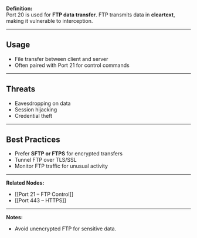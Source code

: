 **Definition:**  
Port 20 is used for **FTP data transfer**. FTP transmits data in **cleartext**, making it vulnerable to interception.

---

## **Usage**  
- File transfer between client and server  
- Often paired with Port 21 for control commands  

---

## **Threats**  
- Eavesdropping on data  
- Session hijacking  
- Credential theft  

---

## **Best Practices**  
- Prefer **SFTP or FTPS** for encrypted transfers  
- Tunnel FTP over TLS/SSL  
- Monitor FTP traffic for unusual activity  

---

**Related Nodes:**  
- [[Port 21 – FTP Control]]  
- [[Port 443 – HTTPS]]  

---

**Notes:**  
- Avoid unencrypted FTP for sensitive data.